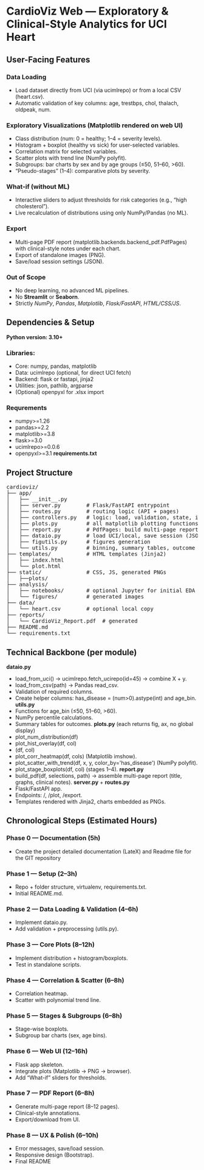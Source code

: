 # CardioViz Web — Exploratory & Clinical-Style Analytics for UCI Heart

## User-Facing Features

### Data Loading
- Load dataset directly from UCI (via ucimlrepo) or from a local CSV (heart.csv).
- Automatic validation of key columns: age, trestbps, chol, thalach, oldpeak, num.

### Exploratory Visualizations (Matplotlib rendered on web UI)
- Class distribution (num: 0 = healthy; 1–4 = severity levels).
- Histogram + boxplot (healthy vs sick) for user-selected variables.
- Correlation matrix for selected variables.
- Scatter plots with trend line (NumPy polyfit).
- Subgroups: bar charts by sex and by age groups (≤50, 51–60, >60).
- “Pseudo-stages” (1–4): comparative plots by severity.

### What-if (without ML)
- Interactive sliders to adjust thresholds for risk categories (e.g., “high cholesterol”).
- Live recalculation of distributions using only NumPy/Pandas (no ML).

### Export
- Multi-page PDF report (matplotlib.backends.backend_pdf.PdfPages) with clinical-style notes under each chart.
- Export of standalone images (PNG).
- Save/load session settings (JSON).

### Out of Scope
- No deep learning, no advanced ML pipelines.
- No **Streamlit** or **Seaborn**.
- Strictly _NumPy_, _Pandas_, _Matplotlib_, _Flask/FastAPI_, _HTML/CSS/JS_.

## Dependencies & Setup

**Python version: 3.10+**

### Libraries:
- Core: numpy, pandas, matplotlib
- Data: ucimlrepo (optional, for direct UCI fetch)
- Backend: flask or fastapi, jinja2
- Utilities: json, pathlib, argparse
- (Optional) openpyxl for .xlsx import

### Requrements
- numpy>=1.26
- pandas>=2.2
- matplotlib>=3.8
- flask>=3.0
- ucimlrepo>=0.0.6
- openpyxl>=3.1
__requirements.txt__

## Project Structure
<pre>
cardioviz/
├── app/
│   ├── __init__.py
│   ├── server.py        # Flask/FastAPI entrypoint
│   ├── routes.py        # routing logic (API + pages)
│   ├── controllers.py   # logic: load, validation, state, interactions
│   ├── plots.py         # all matplotlib plotting functions
│   ├── report.py        # PdfPages: build multi-page report
│   ├── dataio.py        # load UCI/local, save session (JSON)
│   ├── figutils.py      # figures generation
│   └── utils.py         # binning, summary tables, outcome mapping
├── templates/           # HTML templates (Jinja2)
│   ├── index.html
│   └── plot.html
├── static/              # CSS, JS, generated PNGs
│   ├──plots/
├── analysis/
│   ├── notebooks/       # optional Jupyter for initial EDA
│   └── figures/         # generated images
├── data/
│   └── heart.csv        # optional local copy
├── reports/
│   └── CardioViz_Report.pdf  # generated
├── README.md
└── requirements.txt
</pre>

## Technical Backbone (per module)
**dataio.py**
- load_from_uci() → ucimlrepo.fetch_ucirepo(id=45) → combine X + y.
- load_from_csv(path) → Pandas read_csv.
- Validation of required columns.
- Create helper columns: has_disease = (num>0).astype(int) and age_bin.
**utils.py**
- Functions for age_bin (≤50, 51–60, >60).
- NumPy percentile calculations.
- Summary tables for outcomes.
**plots.py** (each returns fig, ax, no global display)
- plot_num_distribution(df)
- plot_hist_overlay(df, col)
- (df, col)
- plot_corr_heatmap(df, cols) (Matplotlib imshow).
- plot_scatter_with_trend(df, x, y, color_by='has_disease') (NumPy polyfit).
- plot_stage_boxplots(df, col) (stages 1–4).
**report.py**
- build_pdf(df, selections, path) → assemble multi-page report (title, graphs, clinical notes).
**server.py** + **routes.py**
- Flask/FastAPI app.
- Endpoints: /, /plot, /export.
- Templates rendered with Jinja2, charts embedded as PNGs.

## Chronological Steps (Estimated Hours)

### Phase 0 — Documentation (5h)
- Create the project detailed documentation (LateX) and Readme file for the GIT repository

### Phase 1 — Setup (2–3h)
- Repo + folder structure, virtualenv, requirements.txt.
- Initial README.md.

### Phase 2 — Data Loading & Validation (4–6h)
- Implement dataio.py.
- Add validation + preprocessing (utils.py).

### Phase 3 — Core Plots (8–12h)
- Implement distribution + histogram/boxplots.
- Test in standalone scripts.

### Phase 4 — Correlation & Scatter (6–8h)
- Correlation heatmap.
- Scatter with polynomial trend line.

### Phase 5 — Stages & Subgroups (6–8h)
- Stage-wise boxplots.
- Subgroup bar charts (sex, age bins).

### Phase 6 — Web UI (12–16h)
- Flask app skeleton.
- Integrate plots (Matplotlib → PNG → browser).
- Add “What-if” sliders for thresholds.

### Phase 7 — PDF Report (6–8h)
- Generate multi-page report (8–12 pages).
- Clinical-style annotations.
- Export/download from UI.

### Phase 8 — UX & Polish (6–10h)
- Error messages, save/load session.
- Responsive design (Bootstrap).
- Final README 

